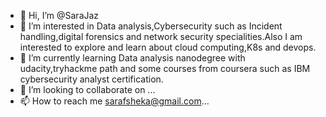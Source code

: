 - 👋 Hi, I’m @SaraJaz
- 👀 I’m interested in Data analysis,Cybersecurity such as Incident handling,digital forensics and network security specialities.Also I am interested to explore and learn about cloud computing,K8s and devops.
- 🌱 I’m currently learning Data analysis nanodegree with udacity,tryhackme path and some courses from coursera such as IBM cybersecurity analyst certification.
- 💞️ I’m looking to collaborate on ...
- 📫 How to reach me sarafsheka@gmail.com...

<!---
SaraJaz/SaraJaz is a ✨ special ✨ repository because its `README.md` (this file) appears on your GitHub profile.
You can click the Preview link to take a look at your changes.
--->
